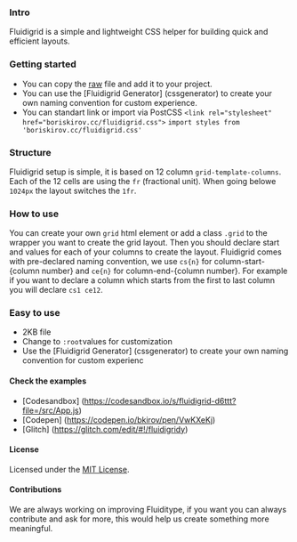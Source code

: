 ### Intro

Fluidigrid is a simple and lightweight CSS helper for building quick and efficient layouts.

### Getting started

- You can copy the [raw](github.com) file and add it to your project.
- You can use the [Fluidigrid Generator] (cssgenerator) to create your own naming convention for custom experience.
- You can standart link or import via PostCSS
  `<link rel="stylesheet" href="boriskirov.cc/fluidigrid.css">`
  `import styles from 'boriskirov.cc/fluidigrid.css'`

### Structure

Fluidigrid setup is simple, it is based on 12 column `grid-template-columns`. Each of the 12 cells are using the `fr` (fractional unit). When going belowe `1024px` the layout switches the `1fr`.

### How to use

You can create your own `grid` html element or add a class `.grid` to the wrapper you want to create the grid layout. Then you should declare start and values for each of your columns to create the layout. Fluidigrid comes with pre-declared naming convention, we use `cs{n}` for column-start-{column number} and `ce{n}` for column-end-{column number}. For example if you want to declare a column which starts from the first to last column you will declare `cs1 ce12`.

### Easy to use

- 2KB file
- Change to `:root`values for customization
- Use the [Fluidigrid Generator] (cssgenerator) to create your own naming convention for custom experienc

#### Check the examples

- [Codesandbox] (https://codesandbox.io/s/fluidigrid-d6ttt?file=/src/App.js)
- [Codepen] (https://codepen.io/bkirov/pen/VwKXeKj)
- [Glitch] (https://glitch.com/edit/#!/fluidigridy)

#### License

Licensed under the [MIT License](MIT.com).

#### Contributions

We are always working on improving Fluiditype, if you want you can always contribute and ask for more, this would help us create something more meaningful.
